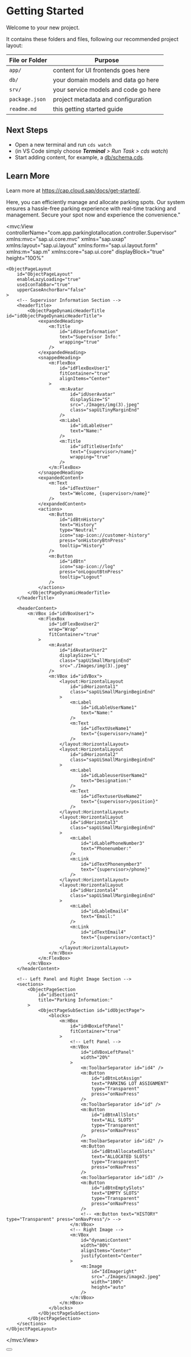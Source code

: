# Getting Started

Welcome to your new project.

It contains these folders and files, following our recommended project layout:

File or Folder | Purpose
---------|----------
`app/` | content for UI frontends goes here
`db/` | your domain models and data go here
`srv/` | your service models and code go here
`package.json` | project metadata and configuration
`readme.md` | this getting started guide


## Next Steps

- Open a new terminal and run `cds watch`
- (in VS Code simply choose _**Terminal** > Run Task > cds watch_)
- Start adding content, for example, a [db/schema.cds](db/schema.cds).


## Learn More

Learn more at https://cap.cloud.sap/docs/get-started/.


Here, you can efficiently manage and allocate parking spots. Our system ensures a hassle-free parking experience with real-time tracking and management. 
                        Secure your spot now and experience the convenience."




<mvc:View
    controllerName="com.app.parkinglotallocation.controller.Supervisor"
    xmlns:mvc="sap.ui.core.mvc"
    xmlns="sap.uxap"
    xmlns:layout="sap.ui.layout"
    xmlns:form="sap.ui.layout.form"
    xmlns:m="sap.m"
    xmlns:core="sap.ui.core"
    displayBlock="true"
    height="100%"
>
    <ObjectPageLayout
        id="ObjectPageLayout"
        enableLazyLoading="true"
        useIconTabBar="true"
        upperCaseAnchorBar="false"
    >
        <!-- Supervisor Information Section -->
        <headerTitle>
            <ObjectPageDynamicHeaderTitle id="idObjectPageDynamicHeaderTitle">
                <expandedHeading>
                    <m:Title
                        id="idUserInformation"
                        text="Supervisor Info:"
                        wrapping="true"
                    />
                </expandedHeading>
                <snappedHeading>
                    <m:FlexBox
                        id="idFlexBoxUser1"
                        fitContainer="true"
                        alignItems="Center"
                    >
                        <m:Avatar
                            id="idUserAvatar"
                            displaySize="S"
                            src="./Images/img(3).jpeg"
                            class="sapUiTinyMarginEnd"
                        />
                        <m:Label
                            id="idLableUser"
                            text="Name:"
                        />
                        <m:Title
                            id="idTitleUserInfo"
                            text="{supervisor>/name}"
                            wrapping="true"
                        />
                    </m:FlexBox>
                </snappedHeading>
                <expandedContent>
                    <m:Text
                        id="idTextUser"
                        text="Welcome, {supervisor>/name}"
                    />
                </expandedContent>
                <actions>
                    <m:Button
                        id="idBtnHistory"
                        text="History"
                        type="Neutral"
                        icon="sap-icon://customer-history"
                        press="onHistoryBtnPress"
                        tooltip="History"
                    />
                    <m:Button
                        id="idBtn"
                        icon="sap-icon://log"
                        press="onLogoutBtnPress"
                        tooltip="Logout"
                    />
                </actions>
            </ObjectPageDynamicHeaderTitle>
        </headerTitle>

        <headerContent>
            <m:VBox id="idVBoxUser1">
                <m:FlexBox
                    id="idFlexBoxUser2"
                    wrap="Wrap"
                    fitContainer="true"
                >
                    <m:Avatar
                        id="idAvatarUser2"
                        displaySize="L"
                        class="sapUiSmallMarginEnd"
                        src="./Images/img(3).jpeg"
                    />
                    <m:VBox id="idVBox">
                        <layout:HorizontalLayout
                            id="idHorizontal1"
                            class="sapUiSmallMarginBeginEnd"
                        >
                            <m:Label
                                id="idLableUserName1"
                                text="Name:"
                            />
                            <m:Text
                                id="idTextUseName1"
                                text="{supervisor>/name}"
                            />
                        </layout:HorizontalLayout>
                        <layout:HorizontalLayout
                            id="idHorizontal2"
                            class="sapUiSmallMarginBeginEnd"
                        >
                            <m:Label
                                id="idLableuserUserName2"
                                text="Designation:"
                            />
                            <m:Text
                                id="idTextuserUseName2"
                                text="{supervisor>/position}"
                            />
                        </layout:HorizontalLayout>
                        <layout:HorizontalLayout
                            id="idHorizontal3"
                            class="sapUiSmallMarginBeginEnd"
                        >
                            <m:Label
                                id="idLablePhoneNumber3"
                                text="Phonenumber:"
                            />
                            <m:Link
                                id="idTextPhonenymber3"
                                text="{supervisor>/phone}"
                            />
                        </layout:HorizontalLayout>
                        <layout:HorizontalLayout
                            id="idHorizontal4"
                            class="sapUiSmallMarginBeginEnd"
                        >
                            <m:Label
                                id="idLableEmail4"
                                text="Email:"
                            />
                            <m:Link
                                id="idTextEmail4"
                                text="{supervisor>/contact}"
                            />
                        </layout:HorizontalLayout>
                    </m:VBox>
                </m:FlexBox>
            </m:VBox>
        </headerContent>

        <!-- Left Panel and Right Image Section -->
        <sections>
            <ObjectPageSection
                id="idSection1"
                title="Parking Information:"
            >
                <ObjectPageSubSection id="idObjectPage">
                    <blocks>
                        <m:HBox
                            id="idHBoxLeftPanel"
                            fitContainer="true"
                        >
                            <!-- Left Panel -->
                            <m:VBox
                                id="idVBoxLeftPanel"
                                width="20%"
                            >
                                <m:ToolbarSeparator id="id4" />
                                <m:Button
                                    id="idBtnLotAssign"
                                    text="PARKING LOT ASSIGNMENT"
                                    type="Transparent"
                                    press="onNavPress"
                                />
                                <m:ToolbarSeparator id="id" />
                                <m:Button
                                    id="idBtnAllSlots"
                                    text="ALL SLOTS"
                                    type="Transparent"
                                    press="onNavPress"
                                />
                                <m:ToolbarSeparator id="id2" />
                                <m:Button
                                    id="idBtnAllocatedSlots"
                                    text="ALLOCATED SLOTS"
                                    type="Transparent"
                                    press="onNavPress"
                                />
                                <m:ToolbarSeparator id="id3" />
                                <m:Button
                                    id="idBtnEmptySlots"
                                    text="EMPTY SLOTS"
                                    type="Transparent"
                                    press="onNavPress"
                                />
                                <!-- <m:Button text="HISTORY" type="Transparent" press="onNavPress"/> -->
                            </m:VBox>
                            <!-- Right Image -->
                            <m:VBox
                                id="dynamicContent"
                                width="80%"
                                alignItems="Center"
                                justifyContent="Center"
                            >
                                <m:Image
                                    id="IdImageright"
                                    src="./Images/image2.jpeg"
                                    width="100%"
                                    height="auto"
                                />
                            </m:VBox>
                        </m:HBox>
                    </blocks>
                </ObjectPageSubSection>
            </ObjectPageSection>
        </sections>
    </ObjectPageLayout>
</mvc:View>


<Button icon="sap-icon://drop-down-list" />